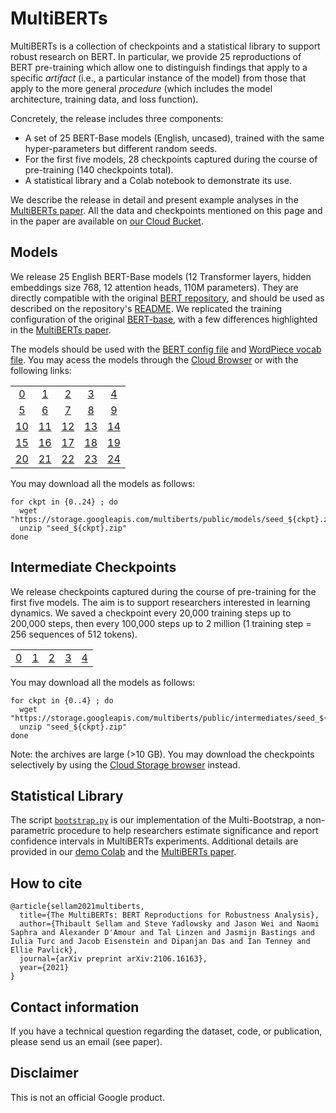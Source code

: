 # MultiBERTs

MultiBERTs is a collection of checkpoints and a statistical library to
support robust research on BERT. In particular, we provide 25 reproductions of BERT pre-training which allow one to distinguish findings that apply to a specific _artifact_ (i.e., a particular instance of the model) from those that apply to the more general _procedure_ (which includes the model architecture, training data, and loss function).

Concretely, the release includes three components:

* A set of 25 BERT-Base models (English, uncased), trained with the same hyper-parameters but different random seeds.
* For the first five models, 28 checkpoints captured during the course of pre-training (140 checkpoints total).
* A statistical library and a Colab notebook to demonstrate its use.

We describe the release in detail and present example analyses in the [MultiBERTs paper](https://arxiv.org/abs/2106.16163). All the data and checkpoints mentioned on this page and in the paper are available on [our Cloud Bucket](https://console.cloud.google.com/storage/browser/multiberts/public).



## Models

We release 25 English BERT-Base models (12 Transformer layers, hidden embeddings size 768, 12 attention heads, 110M parameters). They are directly compatible with the original [BERT repository](https://github.com/google-research/bert), and should be used as described on the repository's [README](https://github.com/google-research/bert#readme). We replicated the training configuration of the original [BERT-base](https://storage.googleapis.com/bert_models/2018_10_18/uncased_L-12_H-768_A-12.zip), with a few differences highlighted in the [MultiBERTs paper](https://arxiv.org/abs/2106.16163).

The models should be used with the [BERT config file](https://storage.googleapis.com/multiberts/public/bert_config.json)
and [WordPiece vocab file](https://storage.googleapis.com/multiberts/public/vocab.txt).
You may acess the models through the [Cloud Browser](https://console.cloud.google.com/storage/browser/multiberts/public/models)
or with the following links:

| | | | | |
|:---:|:---:|:---:|:---:|:---:|
| [0] | [1] | [2] | [3] | [4] |
| [5] | [6] | [7] | [8] | [9] |
| [10] | [11] | [12] | [13] | [14] |
| [15] | [16] | [17] | [18] | [19] |
| [20] | [21] | [22] | [23] | [24] |


[0]: https://storage.googleapis.com/multiberts/public/models/seed_0.zip
[1]: https://storage.googleapis.com/multiberts/public/models/seed_1.zip
[2]: https://storage.googleapis.com/multiberts/public/models/seed_2.zip
[3]: https://storage.googleapis.com/multiberts/public/models/seed_3.zip
[4]: https://storage.googleapis.com/multiberts/public/models/seed_4.zip
[5]: https://storage.googleapis.com/multiberts/public/models/seed_5.zip
[6]: https://storage.googleapis.com/multiberts/public/models/seed_6.zip
[7]: https://storage.googleapis.com/multiberts/public/models/seed_7.zip
[8]: https://storage.googleapis.com/multiberts/public/models/seed_8.zip
[9]: https://storage.googleapis.com/multiberts/public/models/seed_9.zip
[10]: https://storage.googleapis.com/multiberts/public/models/seed_10.zip
[11]: https://storage.googleapis.com/multiberts/public/models/seed_11.zip
[12]: https://storage.googleapis.com/multiberts/public/models/seed_12.zip
[13]: https://storage.googleapis.com/multiberts/public/models/seed_13.zip
[14]: https://storage.googleapis.com/multiberts/public/models/seed_14.zip
[15]: https://storage.googleapis.com/multiberts/public/models/seed_15.zip
[16]: https://storage.googleapis.com/multiberts/public/models/seed_16.zip
[17]: https://storage.googleapis.com/multiberts/public/models/seed_17.zip
[18]: https://storage.googleapis.com/multiberts/public/models/seed_18.zip
[19]: https://storage.googleapis.com/multiberts/public/models/seed_19.zip
[20]: https://storage.googleapis.com/multiberts/public/models/seed_20.zip
[21]: https://storage.googleapis.com/multiberts/public/models/seed_21.zip
[22]: https://storage.googleapis.com/multiberts/public/models/seed_22.zip
[23]: https://storage.googleapis.com/multiberts/public/models/seed_23.zip
[24]: https://storage.googleapis.com/multiberts/public/models/seed_24.zip

You may download all the models as follows:

```
for ckpt in {0..24} ; do
  wget "https://storage.googleapis.com/multiberts/public/models/seed_${ckpt}.zip"
  unzip "seed_${ckpt}.zip"
done

```



## Intermediate Checkpoints

We release checkpoints captured during the course of pre-training for the first five models. The aim is to support researchers interested in learning dynamics. We saved a checkpoint every 20,000 training steps up to 200,000 steps, then every 100,000 steps up to 2 million (1 training step = 256 sequences of 512 tokens).


| | | | | |
|:---:|:---:|:---:|:---:|:---:|
| [0](https://storage.googleapis.com/multiberts/public/intermediates/seed_0.zip) | [1](https://storage.googleapis.com/multiberts/public/intermediates/seed_1.zip) | [2](https://storage.googleapis.com/multiberts/public/intermediates/seed_2.zip) | [3](https://storage.googleapis.com/multiberts/public/intermediates/seed_3.zip) | [4](https://storage.googleapis.com/multiberts/public/intermediates/seed_4.zip) |

You may download all the models as follows:

```
for ckpt in {0..4} ; do
  wget "https://storage.googleapis.com/multiberts/public/intermediates/seed_${ckpt}.zip"
  unzip "seed_${ckpt}.zip"
done

```

Note: the archives are large (>10 GB). You may download the checkpoints selectively by using the
[Cloud Storage browser](https://console.cloud.google.com/storage/browser/multiberts/public/intermediates) instead.


## Statistical Library

The script [`bootstrap.py`](https://github.com/google-research/language/blob/master/language/multiberts/multibootstrap.py) is our implementation of the Multi-Bootstrap, a non-parametric procedure to help researchers estimate significance and report confidence intervals in MultiBERTs experiments.
Additional details are provided in our [demo Colab](https://github.com/google-research/language/blob/master/language/multiberts/multi_vs_original.ipynb) and the [MultiBERTs paper](https://arxiv.org/pdf/2106.16163).



## How to cite

```
@article{sellam2021multiberts,
  title={The MultiBERTs: BERT Reproductions for Robustness Analysis},
  author={Thibault Sellam and Steve Yadlowsky and Jason Wei and Naomi Saphra and Alexander D'Amour and Tal Linzen and Jasmijn Bastings and Iulia Turc and Jacob Eisenstein and Dipanjan Das and Ian Tenney and Ellie Pavlick},
  journal={arXiv preprint arXiv:2106.16163},
  year={2021}
}
```

## Contact information

If you have a technical question regarding the dataset, code, or publication, please send us an email (see paper).

## Disclaimer
This is not an official Google product.

